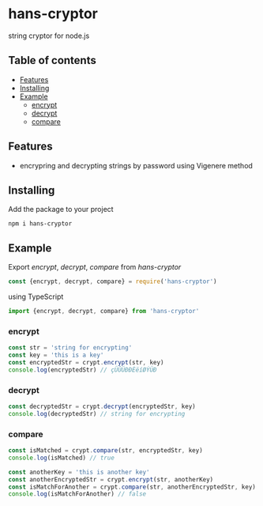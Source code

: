# hans-cryptor
string cryptor for node.js

## Table of contents
* [Features](#features)
* [Installing](#installing)
* [Example](#example)
    + [encrypt](#encrypt)
    + [decrypt](#decrypt)
    + [compare](#compare)
    

<a name="features"><h2>Features</h2></a>
* encrypring and decrypting strings by password using Vigenere method

<a name="installing"><h2>Installing</h2></a>
Add the package to your project
```
npm i hans-cryptor
```

<a name="example"><h2>Example</h2></a>

Export *encrypt*, *decrypt*, *compare* from *hans-cryptor*

```javascript
const {encrypt, decrypt, compare} = require('hans-cryptor')
```
using TypeScript
```typescript
import {encrypt, decrypt, compare} from 'hans-cryptor'
```

<a name="encrypt"><h3>encrypt</h3></a>        

```typescript
const str = 'string for encrypting'
const key = 'this is a key'
const encryptedStr = crypt.encrypt(str, key)
console.log(encryptedStr) // çÜÛÜÐÐÈëíØÝÜÐ
```

<a name="decrypt"><h3>decrypt</h3></a>        

```typescript
const decryptedStr = crypt.decrypt(encryptedStr, key)
console.log(decryptedStr) // string for encrypting
```

<a name="compare"><h3>compare</h3></a>        

```typescript
const isMatched = crypt.compare(str, encryptedStr, key)
console.log(isMatched) // true

const anotherKey = 'this is another key'
const anotherEncryptedStr = crypt.encrypt(str, anotherKey)
const isMatchForAnother = crypt.compare(str, anotherEncryptedStr, key)
console.log(isMatchForAnother) // false
```
